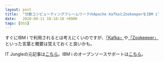 ```yaml
---
layout: post
title:  "分散コンピューティングフレームワークのApache KafkaとZookeeperをIBM iでサポート"
date:   2020-09-11 10:10:10 +0900
tags: [OSS]
---
```

すぐにIBM i で利用されるとは考えにくいのですが、[「Kafka」](https://kafka.apache.org/)や[「Zookeeper」](https://zookeeper.apache.org/)といった言葉と概要は覚えておくと良いかも。

IT Jungleの元記事は[こちら](https://www.itjungle.com/2020/09/09/apache-kafka-and-zookeeper-now-supported-on-ibm-i/)。IBM i のオープンソースサポートは[こちら](https://www.ibm.com/support/pages/open-source-support-ibm-i)。
